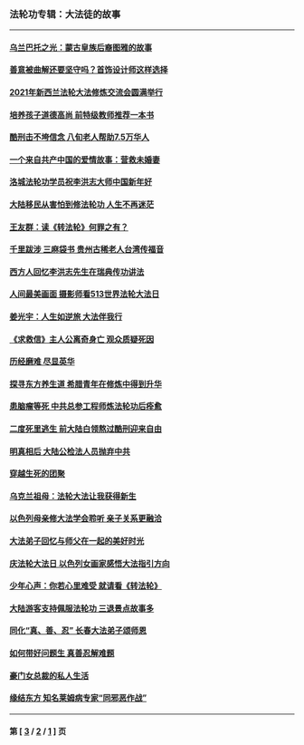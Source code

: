 ### 法轮功专辑：大法徒的故事
---
#### [乌兰巴托之光：蒙古皇族后裔图雅的故事](../../pages/nf1147481/n13155759.md?12260430) 
#### [善意被曲解还要坚守吗？首饰设计师这样选择](../../pages/nf1147481/n13077575.md?12260430) 
#### [2021年新西兰法轮大法修炼交流会圆满举行](../../pages/nf1147481/n13033149.md?12260430) 
#### [培养孩子道德高尚 前特级教师推荐一本书](../../pages/nf1147481/n12938640.md?12260430) 
#### [酷刑击不垮信念 八旬老人帮助7.5万华人](../../pages/nf1147481/n12880712.md?12260430) 
#### [一个来自共产中国的爱情故事：营救未婚妻](../../pages/nf1147481/n12778386.md?12260430) 
#### [洛城法轮功学员祝李洪志大师中国新年好](../../pages/nf1147481/n12724685.md?12260430) 
#### [大陆移民从害怕到修法轮功 人生不再迷茫](../../pages/nf1147481/n12414325.md?12260430) 
#### [王友群：读《转法轮》何罪之有？](../../pages/nf1147481/n12408647.md?12260430) 
#### [千里跋涉 三麻袋书 贵州古稀老人台湾传福音](../../pages/nf1147481/n12198750.md?12260430) 
#### [西方人回忆李洪志先生在瑞典传功讲法](../../pages/nf1147481/n12099607.md?12260430) 
#### [人间最美画面 摄影师看513世界法轮大法日](../../pages/nf1147481/n12094118.md?12260430) 
#### [姜光宇：人生如逆旅 大法伴我行](../../pages/nf1147481/n12088664.md?12260430) 
#### [《求救信》主人公离奇身亡 观众质疑死因](../../pages/nf1147481/n11845215.md?12260430) 
#### [历经磨难 尽显英华](../../pages/nf1147481/n11723297.md?12260430) 
#### [探寻东方养生道 希腊青年在修炼中得到升华](../../pages/nf1147481/n11494502.md?12260430) 
#### [患脑瘤等死 中共总参工程师炼法轮功后痊愈](../../pages/nf1147481/n11466682.md?12260430) 
#### [二度死里逃生 前大陆白领熬过酷刑迎来自由](../../pages/nf1147481/n11368594.md?12260430) 
#### [明真相后 大陆公检法人员抛弃中共](../../pages/nf1147481/n11358618.md?12260430) 
#### [穿越生死的团聚](../../pages/nf1147481/n11258922.md?12260430) 
#### [乌克兰祖母：法轮大法让我获得新生](../../pages/nf1147481/n11269457.md?12260430) 
#### [以色列母亲修大法学会聆听 亲子关系更融洽](../../pages/nf1147481/n11268195.md?12260430) 
#### [大法弟子回忆与师父在一起的美好时光](../../pages/nf1147481/n11267759.md?12260430) 
#### [庆法轮大法日 以色列女画家感悟大法指引方向](../../pages/nf1147481/n11267735.md?12260430) 
#### [少年心声：你若心里难受 就请看《转法轮》](../../pages/nf1147481/n11267496.md?12260430) 
#### [大陆游客支持佩服法轮功 三退景点故事多](../../pages/nf1147481/n11267378.md?12260430) 
#### [同化“真、善、忍” 长春大法弟子颂师恩](../../pages/nf1147481/n11266497.md?12260430) 
#### [如何带好问题生 真善忍解难题](../../pages/nf1147481/n11243655.md?12260430) 
#### [豪门女总裁的私人生活](../../pages/nf1147481/n10127794.md?12260430) 
#### [缘结东方 知名莱姆病专家“同邪恶作战”](../../pages/nf1147481/n10682468.md?12260430) 

---
#### 第 [ [3](./3.md?12260430) / [2](./2.md?12260430) / [1](./1.md?12260430) ] 页
